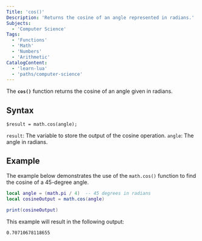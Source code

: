 ```yaml
---
Title: 'cos()'
Description: 'Returns the cosine of an angle represented in radians.'
Subjects:
  - 'Computer Science'
Tags:
  - 'Functions'
  - 'Math'
  - 'Numbers'
  - 'Arithmetic'
CatalogContent:
  - 'learn-lua'
  - 'paths/computer-science'
---
```


The **`cos()`** function returns the cosine of an angle given in radians.

## Syntax

```pseudo
$result = math.cos(angle);
```

`result`: The variable to store the output of the cosine operation.
`angle`: The angle in radians.

## Example

The example below demonstrates the use of the `math.cos()` function to find the cosine of a 45-degree angle.

```lua
local angle = (math.pi / 4)  -- 45 degrees in radians
local cosineOutput = math.cos(angle)

print(cosineOutput)
```

This example will result in the following output:

```shell
0.70710678118655
```
